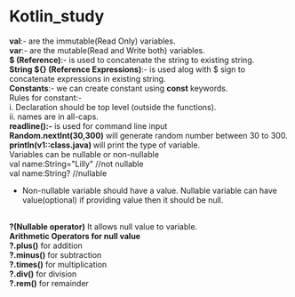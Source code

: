 # Kotlin_study
<b>val</b>:-  are the immutable(Read Only) variables.
</br>
<b>var</b>:-  are the mutable(Read and Write both) variables.
</br>
<b>$ (Reference)</b>:-  is used to concatenate the string to existing string.
</br>
<b>String ${} (Reference Expressions)</b>:-  is used alog with $ sign to concatenate expressions in existing string.
</br>
<b>Constants</b>:-  we can create constant using <b>const</b> keywords.
</br>
Rules for constant:-
</br>
i.  Declaration should be top level (outside the functions).
</br>
ii. names are in all-caps.
</br>
<b>readline():-</b> is used for command line input
</br>
<b> Random.nextInt(30,300)</b> will generate random number between 30 to 300.
</br>
<b> println(v1::class.java) </b> will print the type of variable.
</br>
Variables can be nullable or non-nullable
</br>
val name:String="Lilly"     //not nullable
</br>
val name:String?    //nullable
</br>
* Non-nullable variable should have a value. Nullable variable can have value(optional) if providing value then it should be null.
</br>
<b> ?(Nullable operator)</b> It allows null value to variable.
</br>
<b> Arithmetic Operators for null value</b>
</br>
<b>?.plus()</b> for addition
</br>
<b>?.minus()</b> for subtraction
</br>
<b>?.times()</b> for multiplication
</br>
<b>?.div()</b>  for division
</br>
<b>?.rem()</b>   for remainder
</br>


 




